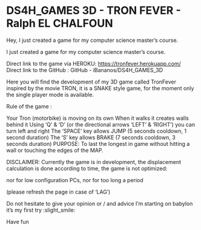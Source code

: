 # DS4H_GAMES 3D - TRON FEVER - Ralph EL CHALFOUN

Hey, I just created a game for my computer science master’s course.

I just created a game for my computer science master’s course.

Direct link to the game via HEROKU: https://tronfever.herokuapp.com/
Direct link to the GitHub : GitHub - iBananos/DS4H_GAMES_3D

Here you will find the development of my 3D game called TronFever inspired by the movie TRON, it is a SNAKE style game, for the moment only the single player mode is available.

Rule of the game :

Your Tron (motorbike) is moving on its own
When it walks it creates walls behind it
Using ‘Q’ & ‘D’ (or the directional arrows ‘LEFT’ & ‘RIGHT’) you can turn left and right
The ‘SPACE’ key allows JUMP (5 seconds cooldown, 1 second duration)
The ‘S’ key allows BRAKE (7 seconds cooldown, 3 seconds duration)
PURPOSE: To last the longest in game without hitting a wall or touching the edges of the MAP.

DISCLAIMER:
Currently the game is in development, the displacement calculation is done according to time, the game is not optimized:

nor for low configuration PCs,
nor for too long a period

(please refresh the page in case of ‘LAG’)

Do not hesitate to give your opinion or / and advice I’m starting on babylon it’s my first try :slight_smile:

Have fun
